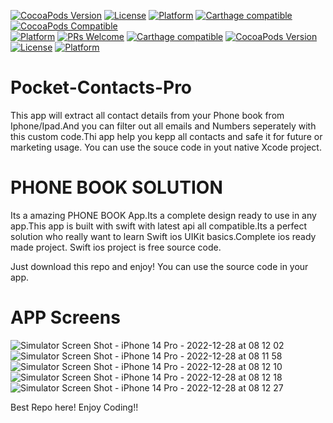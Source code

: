 
[![CocoaPods Version](https://img.shields.io/cocoapods/v/BadgeSwift.svg?style=flat)](http://cocoadocs.org/docsets/BadgeSwift)
[![License](https://img.shields.io/cocoapods/l/BadgeSwift.svg?style=flat)](/LICENSE)
[![Platform](https://img.shields.io/cocoapods/p/BadgeSwift.svg?style=flat)](http://cocoadocs.org/docsets/BadgeSwift)
[![Carthage compatible](https://img.shields.io/badge/Carthage-compatible-4BC51D.svg?style=flat)](https://github.com/Carthage/Carthage)
[![CocoaPods Compatible](https://img.shields.io/cocoapods/v/EZSwiftExtensions.svg)](https://img.shields.io/cocoapods/v/LFAlertController.svg)  
[![Platform](https://img.shields.io/cocoapods/p/LFAlertController.svg?style=flat)](http://cocoapods.org/pods/LFAlertController)
[![PRs Welcome](https://img.shields.io/badge/PRs-welcome-brightgreen.svg?style=flat-square)](http://makeapullrequest.com)
[![Carthage compatible](https://img.shields.io/badge/Carthage-compatible-4BC51D.svg?style=flat)](https://github.com/Carthage/Carthage)
[![CocoaPods Version](https://img.shields.io/cocoapods/v/BadgeSwift.svg?style=flat)](http://cocoadocs.org/docsets/BadgeSwift)
[![License](https://img.shields.io/cocoapods/l/BadgeSwift.svg?style=flat)](/LICENSE)
[![Platform](https://img.shields.io/cocoapods/p/BadgeSwift.svg?style=flat)](http://cocoadocs.org/docsets/BadgeSwift)



# Pocket-Contacts-Pro
This app will extract all contact details from your Phone book from Iphone/Ipad.And you can filter out all emails and Numbers seperately with this custom code.Thi app help you kepp all contacts and safe it for future or marketing usage.
You can use the souce code in yout native Xcode project.

# PHONE BOOK SOLUTION
Its a amazing PHONE BOOK App.Its a complete design ready to use in any app.This app is built with swift with latest api all compatible.Its a perfect solution who really want to learn Swift ios UIKit basics.Complete ios ready made project. Swift ios project is free source code.

Just download this repo and enjoy!
You can use the source code in your app.
# APP Screens

![Simulator Screen Shot - iPhone 14 Pro - 2022-12-28 at 08 12 02](https://user-images.githubusercontent.com/25474407/209751976-7c1a4558-2990-43d3-aeaa-c6593238f4e7.png)
![Simulator Screen Shot - iPhone 14 Pro - 2022-12-28 at 08 11 58](https://user-images.githubusercontent.com/25474407/209751971-3293af79-97c1-45a6-bf09-9c3cd6a50228.png)
![Simulator Screen Shot - iPhone 14 Pro - 2022-12-28 at 08 12 10](https://user-images.githubusercontent.com/25474407/209751739-764bff0f-5d4c-4ce1-aedc-a47796926b0c.png)
![Simulator Screen Shot - iPhone 14 Pro - 2022-12-28 at 08 12 18](https://user-images.githubusercontent.com/25474407/209751740-59f96014-f5fa-4106-b752-b7fbfdf68467.png)
![Simulator Screen Shot - iPhone 14 Pro - 2022-12-28 at 08 12 27](https://user-images.githubusercontent.com/25474407/209751745-33abe749-5e67-4951-b2a1-51640e44e47b.png)

Best Repo here!
Enjoy Coding!!

